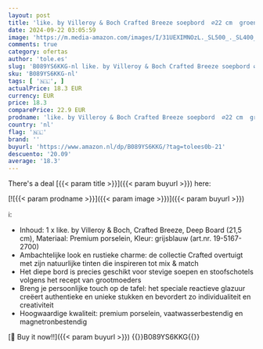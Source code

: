 ```yaml
---
layout: post
title: 'like. by Villeroy & Boch Crafted Breeze soepbord  ⌀22 cm  groen'
date: 2024-09-22 03:05:59
image: 'https://m.media-amazon.com/images/I/31UEXIMNOzL._SL500_._SL400_.jpg'
comments: true
category: ofertas
author: 'tole.es'
slug: 'B089YS6KKG-nl like. by Villeroy & Boch Crafted Breeze soepbord ⌀22 cm groen'
sku: 'B089YS6KKG-nl'
tags: [ '🇳🇱', ]
actualPrice: 18.3 EUR
currency: EUR
price: 18.3
comparePrice: 22.9 EUR
prodname: 'like. by Villeroy & Boch Crafted Breeze soepbord  ⌀22 cm  groen'
country: 'nl'
flag: '🇳🇱'
brand: ''
buyurl: 'https://www.amazon.nl/dp/B089YS6KKG/?tag=tolees0b-21'
descuento: '20.09'
average: '18.3'
---
```


There's a deal [{{< param title >}}]({{< param buyurl >}})  here:

[![{{< param prodname >}}]({{< param image >}})]({{< param buyurl >}})

ℹ️:

- Inhoud: 1 x like. by Villeroy & Boch, Crafted Breeze, Deep Board (21,5 cm), Materiaal: Premium porselein, Kleur: grijsblauw (art.nr. 19-5167-2700)
- Ambachtelijke look en rustieke charme: de collectie Crafted overtuigt met zijn natuurlijke tinten die inspireren tot mix & match
- Het diepe bord is precies geschikt voor stevige soepen en stoofschotels volgens het recept van grootmoeders
- Breng je persoonlijke touch op de tafel: het speciale reactieve glazuur creëert authentieke en unieke stukken en bevordert zo individualiteit en creativiteit
- Hoogwaardige kwaliteit: premium porselein, vaatwasserbestendig en magnetronbestendig

[🛒 Buy it now!!]({{< param buyurl >}})
{{<world>}}B089YS6KKG{{</world>}}
